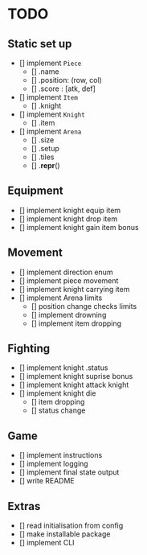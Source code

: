 # TODO
## Static set up
- [] implement `Piece`
  - [] .name
  - [] .position: (row, col)
  - [] .score : [atk, def]
- [] implement `Item`
  - [] .knight
- [] implement `Knight`
  - [] .item 
- [] implement `Arena`
  - [] .size
  - [] .setup
  - [] .tiles
  - [] .__repr__()

## Equipment
- [] implement knight equip item
- [] implement knight drop item 
- [] implement knight gain item bonus

## Movement
- [] implement direction enum
- [] implement piece movement
- [] implement knight carrying item
- [] implement Arena limits
  - [] position change checks limits
  - [] implement drowning
  - [] implement item dropping

## Fighting
- [] implement knight .status
- [] implement knight suprise bonus
- [] implement knight attack knight
- [] implement knight die
  - [] item dropping 
  - [] status change

## Game
- [] implement instructions
- [] implement logging
- [] implement final state output
- [] write README

## Extras
- [] read initialisation from config
- [] make installable package
- [] implement CLI
